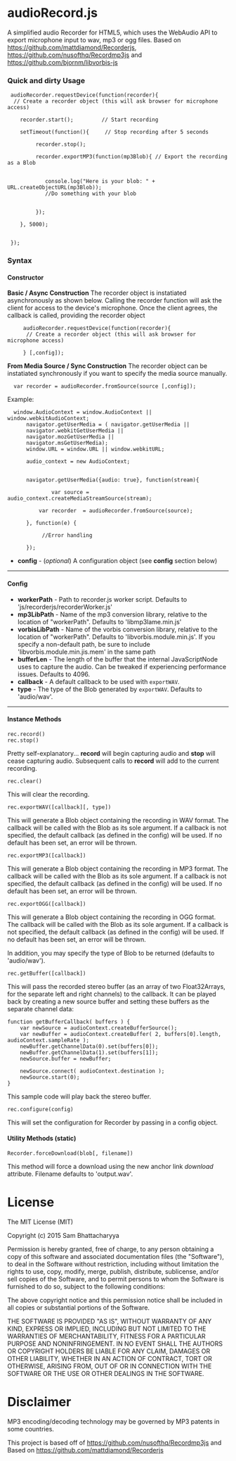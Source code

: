 # audioRecord.js

A simplified audio Recorder for HTML5, which uses the WebAudio API to export microphone input to wav, mp3 or ogg  files. Based on https://github.com/mattdiamond/Recorderjs, https://github.com/nusofthq/Recordmp3js and https://github.com/bjornm/libvorbis-js



### Quick and dirty Usage


     audioRecorder.requestDevice(function(recorder){
      // Create a recorder object (this will ask browser for microphone access)

		recorder.start();         // Start recording

		setTimeout(function(){     // Stop recording after 5 seconds
	      
			 recorder.stop();

			 recorder.exportMP3(function(mp3Blob){ // Export the recording as a Blob
				  
				   
				console.log("Here is your blob: " + URL.createObjectURL(mp3Blob));
				//Do something with your blob
			       
			 
			 });
			  
		}, 5000);       

            
     });



### Syntax
#### Constructor


**Basic / Async Construction** The recorder object is instatiated asynchronously as shown below. Calling the recorder function will ask the client for access to the device's microphone. Once the client agrees, the callback is called, providing the recorder object


	     audioRecorder.requestDevice(function(recorder){
	      // Create a recorder object (this will ask browser for microphone access)

	     } [,config]);


**From Media Source / Sync Construction**  The recorder object can be instatiated synchronously if you want to specify the media source manually.


      var recorder = audioRecorder.fromSource(source [,config]);

Example:

	  window.AudioContext = window.AudioContext || window.webkitAudioContext;
		  navigator.getUserMedia = ( navigator.getUserMedia ||
		  navigator.webkitGetUserMedia ||
		  navigator.mozGetUserMedia ||
		  navigator.msGetUserMedia);
		  window.URL = window.URL || window.webkitURL;

		  audio_context = new AudioContext;


		  navigator.getUserMedia({audio: true}, function(stream){

		          var source = audio_context.createMediaStreamSource(stream);

			  var recorder  = audioRecorder.fromSource(source);

		  }, function(e) {
  
		       //Error handling
			
		  });



- **config** - (*optional*) A configuration object (see **config** section below)

---------
#### Config


- **workerPath** - Path to recorder.js worker script. Defaults to 'js/recorderjs/recorderWorker.js'
- **mp3LibPath** - Name of the mp3 conversion library, relative to the location of "workerPath". Defaults to 'libmp3lame.min.js'
- **vorbisLibPath** - Name of the vorbis conversion library, relative to the location of "workerPath". Defaults to 'libvorbis.module.min.js'. If you specify a non-default path, be sure to include 'libvorbis.module.min.jis.mem' in the same path
- **bufferLen** - The length of the buffer that the internal JavaScriptNode uses to capture the audio. Can be tweaked if experiencing performance issues. Defaults to 4096.
- **callback** - A default callback to be used with `exportWAV`.
- **type** - The type of the Blob generated by `exportWAV`. Defaults to 'audio/wav'.

---------
#### Instance Methods

    rec.record()
    rec.stop()

Pretty self-explanatory... **record** will begin capturing audio and **stop** will cease capturing audio. Subsequent calls to **record** will add to the current recording.

    rec.clear()

This will clear the recording.

    rec.exportWAV([callback][, type])

This will generate a Blob object containing the recording in WAV format. The callback will be called with the Blob as its sole argument. If a callback is not specified, the default callback (as defined in the config) will be used. If no default has been set, an error will be thrown.

    rec.exportMP3([callback])

This will generate a Blob object containing the recording in MP3 format. The callback will be called with the Blob as its sole argument. If a callback is not specified, the default callback (as defined in the config) will be used. If no default has been set, an error will be thrown.

    rec.exportOGG([callback])

This will generate a Blob object containing the recording in OGG format. The callback will be called with the Blob as its sole argument. If a callback is not specified, the default callback (as defined in the config) will be used. If no default has been set, an error will be thrown.


In addition, you may specify the type of Blob to be returned (defaults to 'audio/wav').

    rec.getBuffer([callback])

This will pass the recorded stereo buffer (as an array of two Float32Arrays, for the separate left and right channels) to the callback. It can be played back by creating a new source buffer and setting these buffers as the separate channel data:

	function getBufferCallback( buffers ) {
		var newSource = audioContext.createBufferSource();
		var newBuffer = audioContext.createBuffer( 2, buffers[0].length, audioContext.sampleRate );
		newBuffer.getChannelData(0).set(buffers[0]);
		newBuffer.getChannelData(1).set(buffers[1]);
		newSource.buffer = newBuffer;

		newSource.connect( audioContext.destination );
		newSource.start(0);
	}

This sample code will play back the stereo buffer.


    rec.configure(config)

This will set the configuration for Recorder by passing in a config object.

#### Utility Methods (static)

    Recorder.forceDownload(blob[, filename])

This method will force a download using the new anchor link *download* attribute. Filename defaults to 'output.wav'.


License
=======

The MIT License (MIT)

Copyright (c) 2015 Sam Bhattacharyya

Permission is hereby granted, free of charge, to any person obtaining a copy
of this software and associated documentation files (the "Software"), to deal
in the Software without restriction, including without limitation the rights
to use, copy, modify, merge, publish, distribute, sublicense, and/or sell
copies of the Software, and to permit persons to whom the Software is
furnished to do so, subject to the following conditions:

The above copyright notice and this permission notice shall be included in all
copies or substantial portions of the Software.

THE SOFTWARE IS PROVIDED "AS IS", WITHOUT WARRANTY OF ANY KIND, EXPRESS OR
IMPLIED, INCLUDING BUT NOT LIMITED TO THE WARRANTIES OF MERCHANTABILITY,
FITNESS FOR A PARTICULAR PURPOSE AND NONINFRINGEMENT. IN NO EVENT SHALL THE
AUTHORS OR COPYRIGHT HOLDERS BE LIABLE FOR ANY CLAIM, DAMAGES OR OTHER
LIABILITY, WHETHER IN AN ACTION OF CONTRACT, TORT OR OTHERWISE, ARISING FROM,
OUT OF OR IN CONNECTION WITH THE SOFTWARE OR THE USE OR OTHER DEALINGS IN THE
SOFTWARE.


Disclaimer
==========

MP3 encoding/decoding technology may be governed by MP3 patents in some countries.

This project is based off of https://github.com/nusofthq/Recordmp3js and  Based on https://github.com/mattdiamond/Recorderjs
